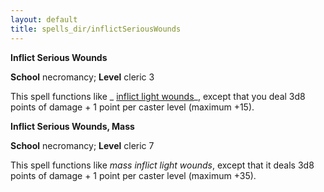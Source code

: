 ```yaml
---
layout: default
title: spells_dir/inflictSeriousWounds
---
```

 **Inflict Serious Wounds**

**School** necromancy; **Level** cleric 3

This spell functions like _ [inflict light wounds](../inflictLightWounds#_inflict-light-wounds)_, except that you deal 3d8 points of damage + 1 point per caster level (maximum +15).

**Inflict Serious Wounds, Mass**

**School** necromancy; **Level** cleric 7

This spell functions like _mass inflict light wounds_, except that it deals 3d8 points of damage + 1 point per caster level (maximum +35).

